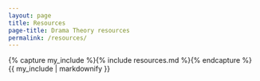 ```yaml
---
layout: page
title: Resources
page-title: Drama Theory resources
permalink: /resources/
---
```


{% capture my_include %}{% include resources.md %}{% endcapture %}
{{ my_include | markdownify }}
